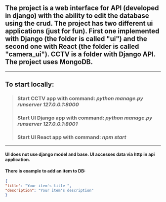 
## The project is a web interface for API (developed in django) with the ability to edit the database using the crud. The project has two different ui applications (just for fun). First one implemented with Django (the folder is called "ui") and the second one with React (the folder is called "camera_ui"). CCTV is a folder with Django API. The project uses MongoDB.

---
## To start locally:
> ### Start CCTV app with command: *python manage.py runserver 127.0.0.1:8000*
> ### Start UI Django app with command: *python manage.py runserver 127.0.0.1:8001*
> ### Start UI React app with command: *npm start*

---
#### UI does not use django model and base. UI accesses data via http in api application.
#### There is example to add an item to DB: 
```json
{
"title": "Your item's title ",
"description": "Your item's description"
}
```
